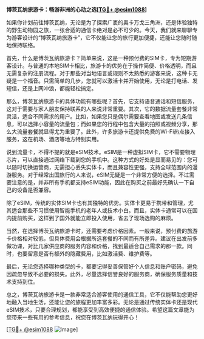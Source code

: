 **博茨瓦纳旅游卡：畅游非洲的心动之选[[TG💪+ @esim1088](https://t.me/s/esim1088)]**

如果你计划前往博茨瓦纳，无论是为了探索广袤的奥卡万戈三角洲，还是体验独特的野生动物园之旅，一张合适的通信卡绝对是必不可少的。今天，我们就来聊聊专为游客设计的“博茨瓦纳旅游卡”，它不仅能让您的旅行更加便捷，还能让您随时随地保持联络。

首先，什么是博茨瓦纳旅游卡？简单来说，这是一种预付费的SIM卡，专为短期游客设计。与普通的本地SIM卡相比，旅游卡的优势在于操作简便、价格透明，而且无需复杂的注册流程。对于那些对当地语言或规则不太熟悉的游客来说，这种卡无疑是一个福音。只需简单的几步，您就可以激活卡并开始使用，无论是打电话、发短信，还是上网冲浪，都能轻松搞定。

那么，博茨瓦纳旅游卡的具体功能有哪些呢？首先，它支持语音通话和短信服务，这对于需要与家人朋友保持联系的人来说非常重要。其次，它的数据流量套餐非常灵活，适合不同需求的用户。比如，如果您只是偶尔需要查看地图或发送几条信息，可以选择小容量的流量包；而如果您的行程中包含大量的拍照或视频分享，那么大流量套餐就显得尤为重要了。此外，许多旅游卡还提供免费的Wi-Fi热点接入服务，这在机场、酒店等地方特别实用。

说到流量卡，不得不提的就是eSIM技术。eSIM是一种虚拟SIM卡，它不需要物理芯片，可以直接通过网络下载到您的手机中。这种方式的好处是显而易见的：您可以随时切换运营商，无需担心丢失实体卡，而且兼容性更强，支持全球范围内的漫游服务。对于经常出国旅行的人来说，eSIM无疑是一个非常方便的选择。不过需要注意的是，并非所有手机都支持eSIM功能，因此在购买之前最好先确认一下自己的设备是否兼容。

除了eSIM，传统的实体SIM卡也有其独特的优势。实体卡更易于携带和管理，尤其适合那些不习惯使用智能手机的老年人或技术小白。而且，实体卡通常可以在国内提前购买，这样到了国外就能立即投入使用，省去了现场选购的麻烦。

当然，在选择博茨瓦纳旅游卡时，还需要考虑价格因素。一般来说，预付费的旅游卡价格相对较低，但具体费用会根据所选套餐的不同而有所差异。建议在出发前多做功课，对比几家供应商的服务内容和价格，找到最适合自己需求的那一款。同时，也要留意是否有额外的隐藏费用，比如激活费、维护费等。

最后，无论您选择哪种类型的卡，都要记得妥善保管好个人信息和账户密码，避免因疏忽导致不必要的损失。此外，尽量选择信誉良好的服务商，确保服务质量和技术支持到位。

总之，博茨瓦纳旅游卡是一款非常适合游客使用的通信工具，它不仅能帮助您更好地融入当地生活，还能让您的旅程更加丰富多彩。无论是通过传统实体卡还是现代eSIM技术，只要合理规划，都能享受到高效便捷的通信体验。希望这篇文章能为您带来一些有用的参考信息，祝您在博茨瓦纳玩得开心！

[[TG💪+ @esim1088](https://t.me/s/esim1088) ![Image](https://i.postimg.cc/4NQfJmqS/Snipaste-2025-05-13-00-14-12.png)]